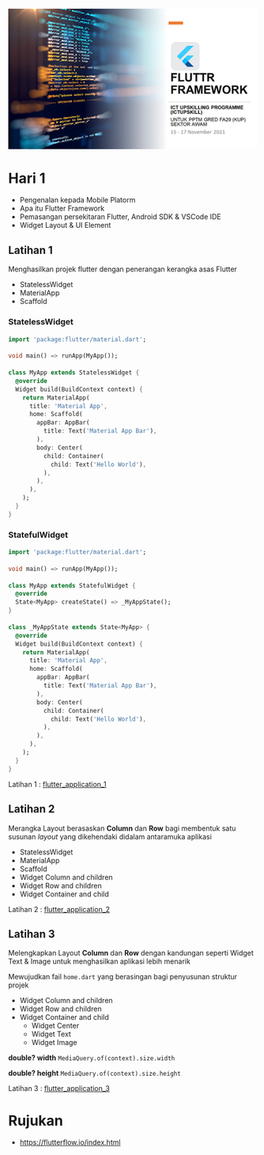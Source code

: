 ![flutter](screen1.png)

# Hari 1
- Pengenalan kepada Mobile Platorm
- Apa itu Flutter Framework
- Pemasangan persekitaran Flutter, Android SDK & VSCode IDE
- Widget Layout & UI Element

## Latihan 1

Menghasilkan projek flutter dengan penerangan kerangka asas Flutter

- StatelessWidget
- MaterialApp
- Scaffold

### StatelessWidget
```dart
import 'package:flutter/material.dart';

void main() => runApp(MyApp());

class MyApp extends StatelessWidget {
  @override
  Widget build(BuildContext context) {
    return MaterialApp(
      title: 'Material App',
      home: Scaffold(
        appBar: AppBar(
          title: Text('Material App Bar'),
        ),
        body: Center(
          child: Container(
            child: Text('Hello World'),
          ),
        ),
      ),
    );
  }
}
```

### StatefulWidget
```dart
import 'package:flutter/material.dart';

void main() => runApp(MyApp());

class MyApp extends StatefulWidget {
  @override
  State<MyApp> createState() => _MyAppState();
}

class _MyAppState extends State<MyApp> {
  @override
  Widget build(BuildContext context) {
    return MaterialApp(
      title: 'Material App',
      home: Scaffold(
        appBar: AppBar(
          title: Text('Material App Bar'),
        ),
        body: Center(
          child: Container(
            child: Text('Hello World'),
          ),
        ),
      ),
    );
  }
}
```

Latihan 1 : [flutter_application_1](https://github.com/mzm-dev/upskill-flutter/tree/main/flutter_projek/flutter_application_1)

## Latihan 2

Merangka Layout berasaskan **Column** dan **Row** bagi membentuk satu susunan _layout_ yang dikehendaki didalam antaramuka aplikasi

- StatelessWidget
- MaterialApp
- Scaffold
- Widget Column and children
- Widget Row and children
- Widget Container and child   


Latihan 2 : [flutter_application_2](https://github.com/mzm-dev/upskill-flutter/tree/main/flutter_projek/flutter_application_2)


## Latihan 3
Melengkapkan Layout **Column** dan **Row** dengan kandungan seperti Widget Text & Image untuk menghasilkan aplikasi lebih menarik

Mewujudkan fail ```home.dart``` yang berasingan bagi penyusunan struktur projek 

- Widget Column and children
- Widget Row and children
- Widget Container and child 
  - Widget Center
  - Widget Text
  - Widget Image  

**double? width**
```MediaQuery.of(context).size.width``` 

**double? height**
```MediaQuery.of(context).size.height```


  
Latihan 3 : [flutter_application_3](https://github.com/mzm-dev/upskill-flutter/tree/main/flutter_projek/flutter_application_3)

# Rujukan
- https://flutterflow.io/index.html
